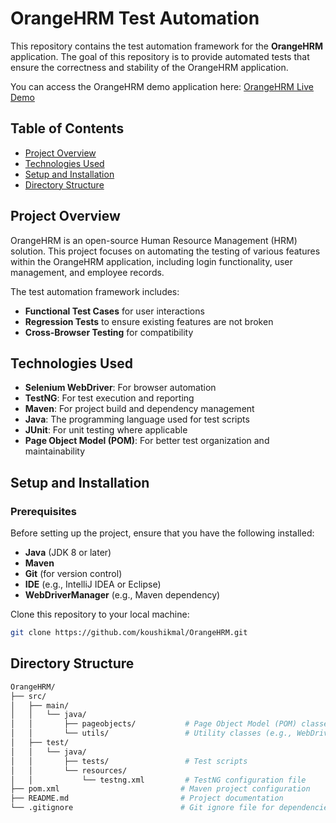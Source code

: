 # OrangeHRM Test Automation

This repository contains the test automation framework for the **OrangeHRM** application. The goal of this repository is to provide automated tests that ensure the correctness and stability of the OrangeHRM application.

You can access the OrangeHRM demo application here: [OrangeHRM Live Demo](https://opensource-demo.orangehrmlive.com/web/index.php/auth/login)

## Table of Contents

- [Project Overview](#project-overview)
- [Technologies Used](#technologies-used)
- [Setup and Installation](#setup-and-installation)
- [Directory Structure](#directory-structure)

## Project Overview

OrangeHRM is an open-source Human Resource Management (HRM) solution. This project focuses on automating the testing of various features within the OrangeHRM application, including login functionality, user management, and employee records.

The test automation framework includes:

- **Functional Test Cases** for user interactions
- **Regression Tests** to ensure existing features are not broken
- **Cross-Browser Testing** for compatibility

## Technologies Used

- **Selenium WebDriver**: For browser automation
- **TestNG**: For test execution and reporting
- **Maven**: For project build and dependency management
- **Java**: The programming language used for test scripts
- **JUnit**: For unit testing where applicable
- **Page Object Model (POM)**: For better test organization and maintainability

## Setup and Installation

### Prerequisites

Before setting up the project, ensure that you have the following installed:

- **Java** (JDK 8 or later)
- **Maven**
- **Git** (for version control)
- **IDE** (e.g., IntelliJ IDEA or Eclipse)
- **WebDriverManager** (e.g., Maven dependency)

Clone this repository to your local machine:
   ```bash
   git clone https://github.com/koushikmal/OrangeHRM.git
```
## Directory Structure
```bash
OrangeHRM/
├── src/
│   ├── main/
│   │   └── java/
│   │       ├── pageobjects/           # Page Object Model (POM) classes
│   │       └── utils/                 # Utility classes (e.g., WebDriver manager, config)
│   ├── test/
│   │   └── java/
│   │       ├── tests/                 # Test scripts
│   │       └── resources/
│   │           └── testng.xml         # TestNG configuration file
├── pom.xml                           # Maven project configuration
├── README.md                         # Project documentation
└── .gitignore                        # Git ignore file for dependencies, IDE files, etc.

